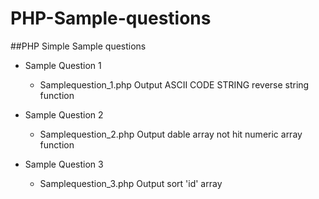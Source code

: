 PHP-Sample-questions
====================

##PHP Simple Sample questions

* Sample Question 1
	* Samplequestion_1.php 
    Output ASCII CODE STRING reverse string function
	
* Sample Question 2
	* Samplequestion_2.php
    Output dable array not hit numeric array function
	
* Sample Question 3
	* Samplequestion_3.php
    Output sort 'id' array